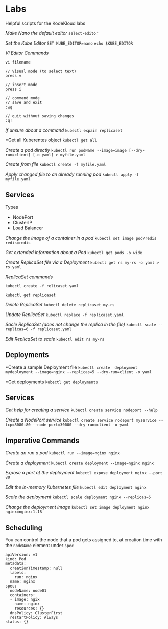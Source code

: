 # Labs

Helpful scripts for the KodeKloud labs

*Make Nano the default editor*
`select-editor`

*Set the Kube Editor*
`SET KUBE_EDITOR=nano`
`echo $KUBE_EDITOR`

*Vi Editor Commands*
```
vi filename

// Visual mode (to select text)
press v

// insert mode
press i

// command mode
// save and exit
:wq

// quit without saving changes
:q!

```

*If unsure about a command*
`kubectl expain replicaset`

*Get all Kuberentes object
`kubectl get all`

*Create a pod directly*
`kubectl run podName --image=image [--dry-run=client] [-o yaml] > myfile.yaml`

*Create from file*
`kubectl create -f myfile.yaml`

*Apply changed file to an already running pod*
`kubectl apply -f myfile.yaml`

## Services
Types
* NodePort
* ClusterIP
* Load Balancer

*Change the image of a container in a pod*
`kubectl set image pod/redis redis=redis`

*Get extended information about a Pod*
`kubectl get pods -o wide`

*Create ReplicaSet file via a Deployment*
`kubectl get rs my-rs -o yaml > rs.yaml`

*ReplicaSet commands*

`kubectl create -f relicaset.yaml`

`kubectl get replicaset`

*Delete ReplicaSet*
`kubectl delete replicaset my-rs`

*Update ReplicaSet*
`kubectl replace -f replicaset.yaml`

*Sacle ReplicaSet (does not change the replica in the file)*
`kubectl scale --replicas=6 -f replicaset.yaml`

*Edit ReplicaSet to scale*
`kubectl edit rs my-rs`

## Deployments

*Create a sample Deployment file
`kubectl create  deployment mydeployment --image=nginx --replicas=5 --dry-run=client -o yaml `

*Get deployments
`kubectl get deployments`

## Services

*Get help for creating a service*
`kubectl create service nodeport --help`

*Create a NodePort service*
`kubectl create service nodeport myservice --tcp=8080:80 --node-port=30000 --dry-run=client -o yaml`

## Imperative Commands

*Create an run a pod*
`kubectl run --image=nginx nginx`

*Create a deployment*
`kubectl create deployment --image=nginx nginx`

*Expose a port of the deployment*
`kubectl expose deployment nginx --port 80`

*Edit the in-memory Kubernetes file*
`kubectl edit deployment nginx`

*Scale the deployment*
`kubectl scale deployment nginx --replicas=5`

*Change the deployment image*
`kubectl set image deployment nginx nginx=nginx:1.18`

## Scheduling

You can control the node that a pod gets assigned to, at creation time with the `nodeName` element under `spec`
```
apiVersion: v1
kind: Pod
metadata:
  creationTimestamp: null
  labels:
    run: nginx
  name: nginx
spec:
  nodeName: node01
  containers:
  - image: ngix
    name: nginx
    resources: {}
  dnsPolicy: ClusterFirst
  restartPolicy: Always
status: {}
```